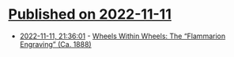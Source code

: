 # [Published on 2022-11-11](index.md)

* [2022-11-11, 21:36:01](https://news.ycombinator.com/item?id=33567180) - [Wheels Within Wheels: The “Flammarion Engraving” (Ca. 1888)](https://publicdomainreview.org/collection/flammarion-engraving/)
